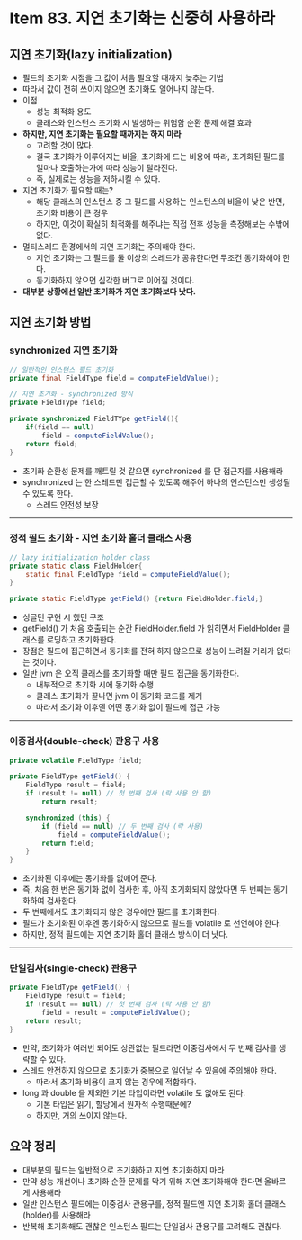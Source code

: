 # Item 83. 지연 초기화는 신중히 사용하라
## 지연 초기화(lazy initialization)
- 필드의 초기화 시점을 그 값이 처음 필요할 때까지 늦추는 기법
- 따라서 값이 전혀 쓰이지 않으면 초기화도 일어나지 않는다.
- 이점
    - 성능 최적화 용도
    - 클래스와 인스턴스 초기화 시 발생하는 위험함 순환 문제 해결 효과 
- **하지만, 지연 초기화는 필요할 때까지는 하지 마라**
    - 고려할 것이 많다.
    - 결국 초기화가 이루어지는 비율, 초기화에 드는 비용에 따라, 초기화된 필드를 얼마나 호출하는가에 따라 성능이 달라진다.
    - 즉, 실제로는 성능을 저하시킬 수 있다.
- 지연 초기화가 필요할 때는?    
    - 해당 클래스의 인스턴스 중 그 필드를 사용하는 인스턴스의 비율이 낮은 반면, 초기화 비용이 큰 경우
    - 하지만, 이것이 확실히 최적화를 해주냐는 직접 전후 성능을 측정해보는 수밖에 없다.
- 멀티스레드 환경에서의 지연 초기화는 주의해야 한다.
    - 지연 초기화는 그 필드를 둘 이상의 스레드가 공유한다면 무조건 동기화해야 한다.
    - 동기화하지 않으면 심각한 버그로 이어질 것이다.
- **대부분 상황에선 일반 초기화가 지연 초기화보다 낫다.**

## 지연 초기화 방법
### synchronized 지연 초기화
```java
// 일반적인 인스턴스 필드 초기화
private final FieldType field = computeFieldValue();
```
```java
// 지연 초기화 - synchronized 방식
private FieldType field;

private synchronized FieldTYpe getField(){
    if(field == null)
        field = computeFieldValue();
    return field;
}
```
- 초기화 순환성 문제를 깨트릴 것 같으면 synchronized 를 단 접근자를 사용해라
- synchronized 는 한 스레드만 접근할 수 있도록 해주어 하나의 인스턴스만 생성될 수 있도록 한다. 
    - 스레드 안전성 보장

___

### 정적 필드 초기화 - 지연 초기화 홀더 클래스 사용
```java
// lazy initialization holder class 
private static class FieldHolder{
    static final FieldType field = computeFieldValue();
}

private static FieldType getField() {return FieldHolder.field;}
```
- 싱글턴 구현 시 했던 구조
- getField() 가 처음 호출되는 순간 FieldHolder.field 가 읽히면서 FieldHolder 클래스를 로딩하고 초기화한다.
- 장점은 필드에 접근하면서 동기화를 전혀 하지 않으므로 성능이 느려질 거리가 없다는 것이다.
- 일반 jvm 은 오직 클래스를 초기화할 때만 필드 접근을 동기화한다.
    - 내부적으로 초기화 시에 동기화 수행
    - 클래스 초기화가 끝나면 jvm 이 동기화 코드를 제거
    - 따라서 초기화 이후엔 어떤 동기화 없이 필드에 접근 가능

___

### 이중검사(double-check) 관용구 사용
```java
private volatile FieldType field;

private FieldType getField() {
    FieldType result = field;
    if (result != null) // 첫 번째 검사 (락 사용 안 함)
        return result;

    synchronized (this) {
        if (field == null) // 두 번째 검사 (락 사용)
            field = computeFieldValue();
        return field;
    }
}
```
- 초기화된 이후에는 동기화를 없애어 준다.
- 즉, 처음 한 번은 동기화 없이 검사한 후, 아직 초기화되지 않았다면 두 번째는 동기화하여 검사한다.
- 두 번째에서도 초기화되지 않은 경우에만 필드를 초기화한다.
- 필드가 초기화된 이후엔 동기화하지 않으므로 필드를 volatile 로 선언해야 한다.
- 하지만, 정적 필드에는 지연 초기화 홀더 클래스 방식이 더 낫다.

___

### 단일검사(single-check) 관용구
```java
private FieldType getField() {
    FieldType result = field;
    if (result == null) // 첫 번째 검사 (락 사용 안 함)
        field = result = computeFieldValue();  
    return result;
}
```
- 만약, 초기화가 여러번 되어도 상관없는 필드라면 이중검사에서 두 번째 검사를 생략할 수 있다.
- 스레드 안전하지 않으므로 초기화가 중복으로 일어날 수 있음에 주의해야 한다.
    - 따라서 초기화 비용이 크지 않는 경우에 적합하다. 
- long 과 double 을 제외한 기본 타입이라면 volatile 도 없애도 된다.
    - 기본 타입은 읽기, 할당에서 원자적 수행때문에?
    - 하지만, 거의 쓰이지 않는다.

## 요약 정리 
- 대부분의 필드는 일반적으로 초기화하고 지연 초기화하지 마라
- 만약 성능 개선이나 초기화 순환 문제를 막기 위해 지연 초기화해야 한다면 올바르게 사용해라
- 일반 인스턴스 필드에는 이중검사 관용구를, 정적 필드엔 지연 초기화 홀더 클래스(holder)를 사용해라
- 반복해 초기화해도 괜찮은 인스턴스 필드는 단일검사 관용구를 고려해도 괜찮다.